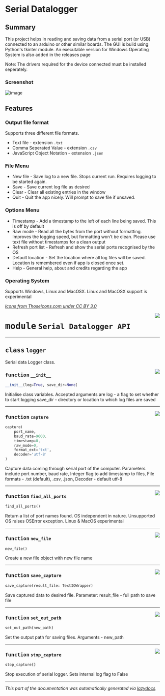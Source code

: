 # Serial Datalogger

## Summary
This project helps in reading and saving data from a serial port (or USB) connected to an arduino or other similar  boards. The GUI is build using Python's tkinter module. An executable version for Windows Operating System is also added in the releases page

Note: The drivers required for the device connected must be installed seperately.

### Screenshot

![image](https://user-images.githubusercontent.com/58716239/140685682-5c6af2dd-8583-4318-b377-0355dfd820d5.png)

## Features

### Output file format

Supports three different file formats.
* Text file - extension `.txt`
* Comma Seperated Value - extension `.csv`
* JavaScript Object Notation - extension `.json`

### File Menu

* New file - Save log to a new file. Stops current run. Requires logging to be started again.
* Save - Save current log file as desired
* Clear - Clear all existing entries in the window
* Quit - Quit the app nicely. Will prompt to save file if unsaved.

### Options Menu

* Timestamp - Add a timestamp to the left of each line being saved. This is off by default
* Raw mode - Read all the bytes from the port without formatting. Improves the logging speed, but formatting won't be clean. Please use text file without timestamps for a clean output
* Refresh port list - Refresh and show the serial ports recognised by the OS
* Default location - Set the location where all log files will be saved. Location is remembered even if app is closed once set.
* Help - General help, about and credits regarding the app

### Operating System
Supports Windows, Linux and MacOSX. Linux and MacOSX support is experimental

_[Icons from Thoseicons.com under CC BY 3.0](https://thoseicons.com/freebies/)_

<!-- markdownlint-disable -->

<a href="https://github.com/mark-IV-II/serial_datalogger/blob/v3.0.0/serlogger.py#L0"><img align="right" style="float:right;" src="https://img.shields.io/badge/-source-cccccc?style=flat-square"></a>

# <kbd>module</kbd> `Serial Datalogger API`


---

## <kbd>class</kbd> `logger`
Serial data Logger  class. 

<a href="https://github.com/mark-IV-II/serial_datalogger/blob/v3.0.0/serlogger.py#L22"><img align="right" style="float:right;" src="https://img.shields.io/badge/-source-cccccc?style=flat-square"></a>

### <kbd>function</kbd> `__init__`

```python
__init__(log=True, save_dir=None)
```

Initialise class variables. Accepted arguments are log - a flag to set whether to start logging save_dir - directory or location to which log files are saved 




---

<a href="https://github.com/mark-IV-II/serial_datalogger/blob/v3.0.0/serlogger.py#L207"><img align="right" style="float:right;" src="https://img.shields.io/badge/-source-cccccc?style=flat-square"></a>

### <kbd>function</kbd> `capture`

```python
capture(
    port_name,
    baud_rate=9600,
    timestamp=0,
    raw_mode=0,
    format_ext='txt',
    decoder='utf-8'
)
```

Capture data coming through serial port of the computer. Parameters include port number, baud rate, Integer flag to add timestamp to files, File formats - .txt (default), .csv, .json, Decoder - default utf-8 

---

<a href="https://github.com/mark-IV-II/serial_datalogger/blob/v3.0.0/serlogger.py#L163"><img align="right" style="float:right;" src="https://img.shields.io/badge/-source-cccccc?style=flat-square"></a>

### <kbd>function</kbd> `find_all_ports`

```python
find_all_ports()
```

Return a list of port names found. OS independent in nature. Unsupported OS raises OSError exception. Linux & MacOS experimental 

---

<a href="https://github.com/mark-IV-II/serial_datalogger/blob/v3.0.0/serlogger.py#L279"><img align="right" style="float:right;" src="https://img.shields.io/badge/-source-cccccc?style=flat-square"></a>

### <kbd>function</kbd> `new_file`

```python
new_file()
```

Create a new file object with new file name 

---

<a href="https://github.com/mark-IV-II/serial_datalogger/blob/v3.0.0/serlogger.py#L255"><img align="right" style="float:right;" src="https://img.shields.io/badge/-source-cccccc?style=flat-square"></a>

### <kbd>function</kbd> `save_capture`

```python
save_capture(result_file: TextIOWrapper)
```

Save captured data to desired file. Parameter: result_file - full path to save file 

---

<a href="https://github.com/mark-IV-II/serial_datalogger/blob/v3.0.0/serlogger.py#L155"><img align="right" style="float:right;" src="https://img.shields.io/badge/-source-cccccc?style=flat-square"></a>

### <kbd>function</kbd> `set_out_path`

```python
set_out_path(new_path)
```

Set the output path for saving files. Arguments - new_path 

---

<a href="https://github.com/mark-IV-II/serial_datalogger/blob/v3.0.0/serlogger.py#L274"><img align="right" style="float:right;" src="https://img.shields.io/badge/-source-cccccc?style=flat-square"></a>

### <kbd>function</kbd> `stop_capture`

```python
stop_capture()
```

Stop execution of serial logger. Sets internal log flag to False 




---

_This part of the documentation was automatically generated via [lazydocs](https://github.com/ml-tooling/lazydocs)._